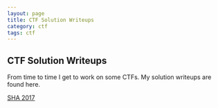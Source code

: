 ```yaml
---
layout: page
title: CTF Solution Writeups
category: ctf 
tags: ctf
---
```


CTF  Solution Writeups
------

From time to time I get to work on some CTFs. My solution writeups are found here.

[SHA 2017](sha2017)


